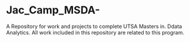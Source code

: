 # Jac_Camp_MSDA-
A Repository for work and projects to complete UTSA Masters in. Ddata Analytics.  All work included in this repository are related to this program.
